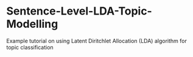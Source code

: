 # Sentence-Level-LDA-Topic-Modelling
Example tutorial on using Latent Diritchlet Allocation (LDA) algorithm for topic classification
